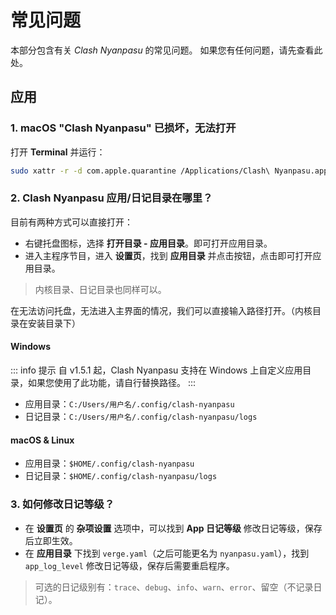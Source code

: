 # 常见问题

本部分包含有关 _Clash Nyanpasu_ 的常见问题。
如果您有任何问题，请先查看此处。

## 应用

### 1. macOS "Clash Nyanpasu" 已损坏，无法打开

打开 **Terminal** 并运行：

```bash
sudo xattr -r -d com.apple.quarantine /Applications/Clash\ Nyanpasu.app
```

### 2. Clash Nyanpasu 应用/日记目录在哪里？

目前有两种方式可以直接打开：

- 右键托盘图标，选择 **打开目录 - 应用目录**。即可打开应用目录。
- 进入主程序节目，进入 **设置页**，找到 **应用目录** 并点击按钮，点击即可打开应用目录。

> 内核目录、日记目录也同样可以。

在无法访问托盘，无法进入主界面的情况，我们可以直接输入路径打开。（内核目录在安装目录下）

#### Windows

::: info 提示
自 v1.5.1 起，Clash Nyanpasu 支持在 Windows 上自定义应用目录，如果您使用了此功能，请自行替换路径。
:::

- 应用目录：`C:/Users/用户名/.config/clash-nyanpasu`
- 日记目录：`C:/Users/用户名/.config/clash-nyanpasu/logs`

#### macOS & Linux

- 应用目录：`$HOME/.config/clash-nyanpasu`
- 日记目录：`$HOME/.config/clash-nyanpasu/logs`

### 3. 如何修改日记等级？

- 在 **设置页** 的 **杂项设置** 选项中，可以找到 **App 日记等级** 修改日记等级，保存后立即生效。
- 在 **应用目录** 下找到 `verge.yaml`（之后可能更名为 `nyanpasu.yaml`），找到 `app_log_level` 修改日记等级，保存后需要重启程序。

> 可选的日记级别有：`trace`、`debug`、`info`、`warn`、`error`、留空（不记录日记）。
